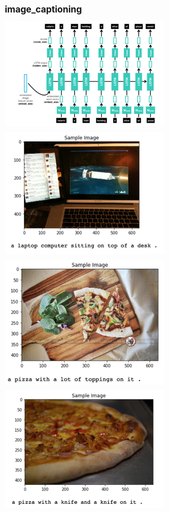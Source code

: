 # image_captioning

![Flowchart](flowchart.png)

![Good Example 1](good1.png)

![Good Example 2](good2.png)

![Failure Example 1](failure.png)
